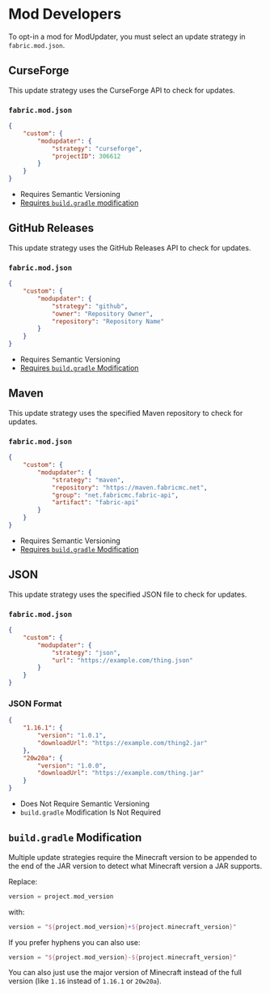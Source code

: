 # Mod Developers
To opt-in a mod for ModUpdater, you must select an update strategy in ```fabric.mod.json```.

## CurseForge
This update strategy uses the CurseForge API to check for updates.

### ```fabric.mod.json```
```json
{
    "custom": {
        "modupdater": {
            "strategy": "curseforge",
            "projectID": 306612
        }
    }
}
```

- Requires Semantic Versioning
- [Requires ```build.gradle``` modification](#build-gradle-modification)

## GitHub Releases
This update strategy uses the GitHub Releases API to check for updates.

### ```fabric.mod.json```
```json
{
    "custom": {
        "modupdater": {
            "strategy": "github",
            "owner": "Repository Owner",
            "repository": "Repository Name"
        }
    }
}
```

- Requires Semantic Versioning
- [Requires ```build.gradle``` Modification](#build-gradle-modification)

## Maven
This update strategy uses the specified Maven repository to check for updates.

### ```fabric.mod.json```
```json
{
    "custom": {
        "modupdater": {
            "strategy": "maven",
            "repository": "https://maven.fabricmc.net",
            "group": "net.fabricmc.fabric-api",
            "artifact": "fabric-api"
        }
    }
}
```

- Requires Semantic Versioning
- [Requires ```build.gradle``` Modification](#build-gradle-modification)

## JSON
This update strategy uses the specified JSON file to check for updates.

### ```fabric.mod.json```
```json
{
    "custom": {
        "modupdater": {
            "strategy": "json",
            "url": "https://example.com/thing.json"
        }
    }
}
```

### JSON Format
```json
{
    "1.16.1": {
        "version": "1.0.1",
        "downloadUrl": "https://example.com/thing2.jar"
    },
    "20w20a": {
        "version": "1.0.0",
        "downloadUrl": "https://example.com/thing.jar"
    }
}
```

- Does Not Require Semantic Versioning
- ```build.gradle``` Modification Is Not Required

## ```build.gradle``` Modification
Multiple update strategies require the Minecraft version to be appended to the end of the JAR version to detect what Minecraft version a JAR supports.

Replace:
```gradle
version = project.mod_version
```
with:
```gradle
version = "${project.mod_version}+${project.minecraft_version}"
```

If you prefer hyphens you can also use:
```gradle
version = "${project.mod_version}-${project.minecraft_version}"
```

You can also just use the major version of Minecraft instead of the full version (like ```1.16``` instead of ```1.16.1``` or ```20w20a```).
